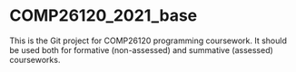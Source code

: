 # COMP26120_2021_base

This is the Git project for COMP26120 programming coursework.  It should be used both for formative (non-assessed) and summative (assessed) courseworks.
